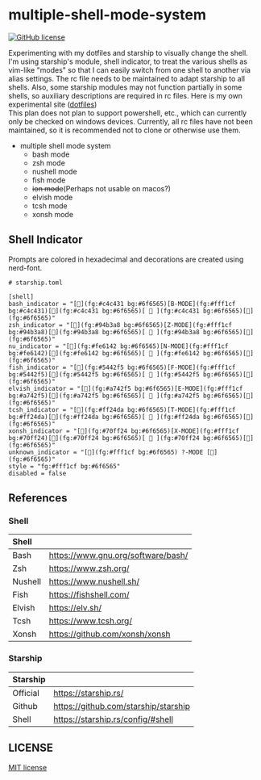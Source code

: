 # multiple-shell-mode-system
[![GitHub license](https://img.shields.io/github/license/Coordinate-Cat/multiple-shell-mode-system)](https://github.com/Coordinate-Cat/multiple-shell-mode-system/blob/main/LICENSE)

Experimenting with my dotfiles and starship to visually change the shell.  
I'm using starship's module, shell indicator, to treat the various shells as vim-like "modes" so that I can easily switch from one shell to another via alias settings. The rc file needs to be maintained to adapt starship to all shells.
Also, some starship modules may not function partially in some shells, so auxiliary descriptions are required in rc files.
Here is my own experimental site ([dotfiles](https://github.com/Coordinate-Cat/dotfiles))  
This plan does not plan to support powershell, etc., which can currently only be checked on windows devices.
Currently, all rc files have not been maintained, so it is recommended not to clone or otherwise use them.

- multiple shell mode system
  - bash mode
  - zsh mode
  - nushell mode
  - fish mode
  - ~~ion mode~~(Perhaps not usable on macos?)
  - elvish mode
  - tcsh mode
  - xonsh mode

## Shell Indicator
Prompts are colored in hexadecimal and decorations are created using nerd-font.
```
# starship.toml

[shell]
bash_indicator = "[](fg:#c4c431 bg:#6f6565)[B-MODE](fg:#fff1cf bg:#c4c431)[](fg:#c4c431 bg:#6f6565)[  ](fg:#c4c431 bg:#6f6565)[](fg:#6f6565)"
zsh_indicator = "[](fg:#94b3a8 bg:#6f6565)[Z-MODE](fg:#fff1cf bg:#94b3a8)[](fg:#94b3a8 bg:#6f6565)[  ](fg:#94b3a8 bg:#6f6565)[](fg:#6f6565)"
nu_indicator = "[](fg:#fe6142 bg:#6f6565)[N-MODE](fg:#fff1cf bg:#fe6142)[](fg:#fe6142 bg:#6f6565)[  ](fg:#fe6142 bg:#6f6565)[](fg:#6f6565)"
fish_indicator = "[](fg:#5442f5 bg:#6f6565)[F-MODE](fg:#fff1cf bg:#5442f5)[](fg:#5442f5 bg:#6f6565)[  ](fg:#5442f5 bg:#6f6565)[](fg:#6f6565)"
elvish_indicator = "[](fg:#a742f5 bg:#6f6565)[E-MODE](fg:#fff1cf bg:#a742f5)[](fg:#a742f5 bg:#6f6565)[  ](fg:#a742f5 bg:#6f6565)[](fg:#6f6565)"
tcsh_indicator = "[](fg:#ff24da bg:#6f6565)[T-MODE](fg:#fff1cf bg:#ff24da)[](fg:#ff24da bg:#6f6565)[  ](fg:#ff24da bg:#6f6565)[](fg:#6f6565)"
xonsh_indicator = "[](fg:#70ff24 bg:#6f6565)[X-MODE](fg:#fff1cf bg:#70ff24)[](fg:#70ff24 bg:#6f6565)[  ](fg:#70ff24 bg:#6f6565)[](fg:#6f6565)"
unknown_indicator = "[](fg:#fff1cf bg:#6f6565) ?-MODE [](fg:#6f6565)"
style = "fg:#fff1cf bg:#6f6565"
disabled = false
```

## References
### Shell
| Shell   |                                    |
|:--------|:-----------------------------------|
| Bash    | https://www.gnu.org/software/bash/ |
| Zsh     | https://www.zsh.org/               |
| Nushell | https://www.nushell.sh/            |
| Fish    | https://fishshell.com/             |
| Elvish  | https://elv.sh/                    |
| Tcsh    | https://www.tcsh.org/              |
| Xonsh   | https://github.com/xonsh/xonsh     |
### Starship
| Starship |                                      |
|:---------|:-------------------------------------|
| Official | https://starship.rs/                 |
| Github   | https://github.com/starship/starship |
| Shell    | https://starship.rs/config/#shell    |

## LICENSE
[MIT license](https://github.com/Coordinate-Cat/multiple-shell-mode-system/blob/main/LICENSE)